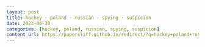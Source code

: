 ```yaml
---
layout: post
title: hockey · poland · russian · spying · suspicion
date: 2023-06-30
categories: [hockey, poland, russian, spying, suspicion]
content_url: https://papercliff.github.io/redirect/?q=hockey+poland+russian+spying+suspicion&tbs=cdr:1,cd_min:6/29/2023,cd_max:7/1/2023
---
```

